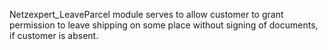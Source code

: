 Netzexpert_LeaveParcel module serves to allow customer to grant permission to leave shipping on some place without signing of documents, if customer is absent. 